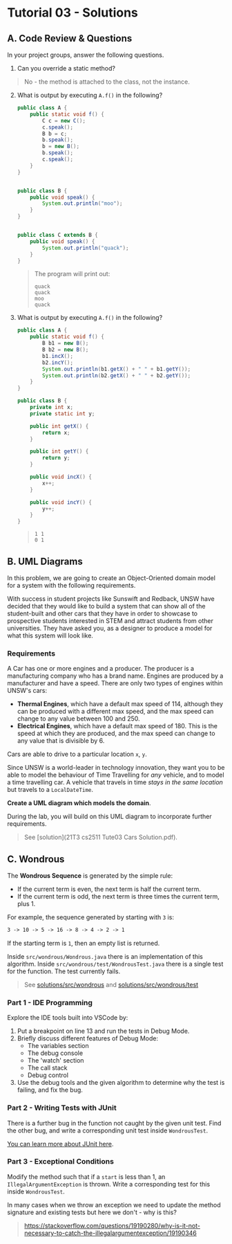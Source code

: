 # Tutorial 03 - Solutions

## A. Code Review & Questions 

In your project groups, answer the following questions. 

1. Can you override a static method?

> No - the method is attached to the class, not the instance.

2. What is output by executing `A.f()` in the following?

    ```java
    public class A {
        public static void f() {
            C c = new C();
            c.speak();
            B b = c;
            b.speak();
            b = new B();
            b.speak();
            c.speak();
        }
    }


    public class B {
        public void speak() {
            System.out.println("moo");
        }
    }


    public class C extends B {
        public void speak() {
            System.out.println("quack");
        }
    }
    ```

    > The program will print out:
    > ```
    > quack
    > quack
    > moo
    > quack
    > ```


3. What is output by executing `A.f()` in the following?

    ```java
    public class A {
        public static void f() {
            B b1 = new B();
            B b2 = new B();
            b1.incX();
            b2.incY();
            System.out.println(b1.getX() + " " + b1.getY());
            System.out.println(b2.getX() + " " + b2.getY());
        }
    }

    public class B {
        private int x;
        private static int y;

        public int getX() {
            return x;
        }

        public int getY() {
            return y;
        }

        public void incX() {
            x++;
        }

        public void incY() {
            y++;
        }
    }
    ```

    > ```
    > 1 1
    > 0 1
    > ```

## B. UML Diagrams 

In this problem, we are going to create an Object-Oriented domain model for a system with the following requirements. 

With success in student projects like Sunswift and Redback, UNSW have decided that they would like to build a system that can show all of the student-built and other cars that they have in order to showcase to prospective students interested in STEM and attract students from other universities. They have asked you, as a designer to produce a model for what this system will look like. 

### Requirements

A Car has one or more engines and a producer. The producer is a manufacturing company who has a brand name.  Engines are produced by a manufacturer and have a speed. There are only two types of engines within UNSW's cars:

* **Thermal Engines**, which have a default max speed of 114, although they can be produced with a different max speed, and the max speed can change to any value between 100 and 250.
* **Electrical Engines**, which have a default max speed of 180. This is the speed at which they are produced, and the max speed can change to any value that is divisible by 6.

Cars are able to drive to a particular location `x`, `y`.

Since UNSW is a world-leader in technology innovation, they want you to be able to model the behaviour of Time Travelling for *any* vehicle, and to model a time travelling car. A vehicle that travels in time *stays in the same location* but travels to a `LocalDateTime`.

**Create a UML diagram which models the domain**.

During the lab, you will build on this UML diagram to incorporate further requirements.

> See [solution](21T3 cs2511 Tute03 Cars Solution.pdf).

## C. Wondrous

The **Wondrous Sequence** is generated by the simple rule:

* If the current term is even, the next term is half the current term.
* If the current term is odd, the next term is three times the current term, plus 1.

For example, the sequence generated by starting with `3` is:

```txt
3 -> 10 -> 5 -> 16 -> 8 -> 4 -> 2 -> 1
```

If the starting term is `1`, then an empty list is returned.

Inside `src/wondrous/Wondrous.java` there is an implementation of this algorithm. Inside `src/wondrous/test/WondrousTest.java` there is a single test for the function. The test currently fails.

> See [solutions/src/wondrous](tutorials/tute03/solutions/src/wondrous/Wondrous.java) and [solutions/src/wondrous/test](tutorials/tute03/solutions/src/wondrous/test/WondrousTest.java)

### Part 1 - IDE Programming

Explore the IDE tools built into VSCode by:
1. Put a breakpoint on line 13 and run the tests in Debug Mode.
2. Briefly discuss different features of Debug Mode:
    * The variables section
    * The debug console
    * The 'watch' section
    * The call stack
    * Debug control
3. Use the debug tools and the given algorithm to determine why the test is failing, and fix the bug.

### Part 2 - Writing Tests with JUnit

There is a further bug in the function not caught by the given unit test. Find the other bug, and write a corresponding unit test inside `WondrousTest`.

[You can learn more about JUnit here](https://www.vogella.com/tutorials/JUnit/article.html).

### Part 3 - Exceptional Conditions

Modify the method such that if a `start` is less than 1, an `IllegalArgumentException` is thrown. Write a corresponding test for this inside `WondrousTest`. 

In many cases when we throw an exception we need to update the method signature and existing tests but here we don't - why is this?

> https://stackoverflow.com/questions/19190280/why-is-it-not-necessary-to-catch-the-illegalargumentexception/19190346
